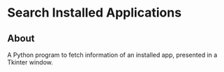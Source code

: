 # Search Installed Applications

## About

A Python program to fetch information of an installed app, presented in a Tkinter window.
